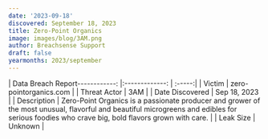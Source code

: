 ```yaml
---
date: '2023-09-18'
discovered: September 18, 2023
title: Zero-Point Organics
image: images/blog/3AM.png
author: Breachsense Support
draft: false
yearmonths: 2023/september
---
```


| Data Breach Report------------:     |:-------------:    | :-----:|
| Victim      | zero-pointorganics.com      | 
| Threat Actor      | 3AM      | 
| Date Discovered      | Sep 18, 2023      | 
| Description      | Zero-Point Organics is a passionate producer and grower of the most unusual, flavorful and beautiful microgreens and edibles for serious foodies who crave big, bold flavors grown with care.      | 
| Leak Size      | Unknown      | 

